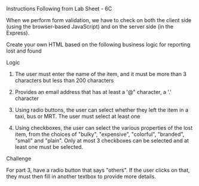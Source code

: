 Instructions
Following from Lab Sheet - 6C

When we perform form validation, we have to check on both the client side (using the browser-based JavaScript) and on the server side (in the Express).

Create your own HTML based on the following business logic for reporting lost and found


Logic

1. The user must enter the name of the item, and it must be more than 3 characters but less than 200 characters

2. Provides an email address that has at least a '@" character, a '.' character

3. Using radio buttons, the user can select whether they left the item in a taxi, bus or MRT. The user must select at least one

4. Using checkboxes, the user can select the various properties of the lost item, from the choices of "bulky", "expensive", "colorful", "branded", "small" and "plain". Only at most 3 checkboxes can be selected and at least one must be selected.

Challenge

For part 3, have a radio button that says "others". If the user clicks on that, they must then fill in another textbox to provide more details.